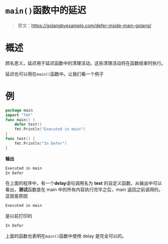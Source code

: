 # `main()`函数中的延迟

> 原文：<https://golangbyexample.com/defer-inside-main-golang/>

# **概述**

顾名思义，延迟用于延迟函数中的清理活动。这些清理活动将在函数结束时执行。

延迟也可以用在`main()`函数中。让我们看一个例子

# **例**

```go
package main
import "fmt"
func main() {
    defer test()
    fmt.Println("Executed in main")
}
func test() {
    fmt.Println("In Defer")
}
```

**输出**

```go
Executed in main
In Defer
```

在上面的程序中，有一个**delay**语句调用名为 **test** 的自定义函数。从输出中可以看出，**测试**函数是在 main 中的所有内容执行完毕之后，main 返回之前调用的。这就是原因

```go
Executed in main
```

是以前打印的

```go
In Defer
```

上面的函数也表明在`main()`函数中使用 delay 是完全可以的。